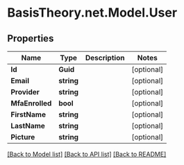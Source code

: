 # BasisTheory.net.Model.User

## Properties

Name | Type | Description | Notes
------------ | ------------- | ------------- | -------------
**Id** | **Guid** |  | [optional] 
**Email** | **string** |  | [optional] 
**Provider** | **string** |  | [optional] 
**MfaEnrolled** | **bool** |  | [optional] 
**FirstName** | **string** |  | [optional] 
**LastName** | **string** |  | [optional] 
**Picture** | **string** |  | [optional] 

[[Back to Model list]](../README.md#documentation-for-models) [[Back to API list]](../README.md#documentation-for-api-endpoints) [[Back to README]](../README.md)

